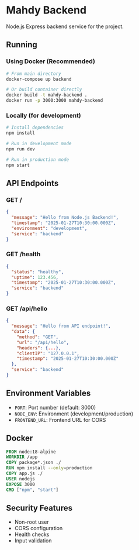 # Mahdy Backend

Node.js Express backend service for the project.

## Running

### Using Docker (Recommended)
```bash
# From main directory
docker-compose up backend

# Or build container directly
docker build -t mahdy-backend .
docker run -p 3000:3000 mahdy-backend
```

### Locally (for development)
```bash
# Install dependencies
npm install

# Run in development mode
npm run dev

# Run in production mode
npm start
```

## API Endpoints

### GET /
```json
{
  "message": "Hello from Node.js Backend!",
  "timestamp": "2025-01-27T10:30:00.000Z",
  "environment": "development",
  "service": "backend"
}
```

### GET /health
```json
{
  "status": "healthy",
  "uptime": 123.456,
  "timestamp": "2025-01-27T10:30:00.000Z",
  "service": "backend"
}
```

### GET /api/hello
```json
{
  "message": "Hello from API endpoint!",
  "data": {
    "method": "GET",
    "url": "/api/hello",
    "headers": {...},
    "clientIP": "127.0.0.1",
    "timestamp": "2025-01-27T10:30:00.000Z"
  },
  "service": "backend"
}
```

## Environment Variables

- `PORT`: Port number (default: 3000)
- `NODE_ENV`: Environment (development/production)
- `FRONTEND_URL`: Frontend URL for CORS

## Docker

```dockerfile
FROM node:18-alpine
WORKDIR /app
COPY package*.json ./
RUN npm install --only=production
COPY app.js ./
USER nodejs
EXPOSE 3000
CMD ["npm", "start"]
```

## Security Features

- Non-root user
- CORS configuration
- Health checks
- Input validation